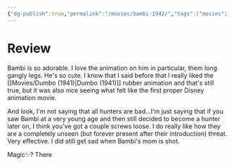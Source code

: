```yaml
---
{"dg-publish":true,"permalink":"/movies/bambi-1942/","tags":["movies"],"created":"2024-05-30","updated":"2024-06-20"}
---
```



# Review

Bambi is so adorable. I love the animation on him in particular, them long gangly legs. He's so cute. I know that I said before that I really liked the [[Movies/Dumbo (1941)\|Dumbo (1941)]] rubber animation and that's still true, but it was also nice seeing what felt like the first proper Disney animation movie.

And look, I'm not saying that all hunters are bad...I'm just saying that if you saw Bambi at a very young age and then still decided to become a hunter later on, I think you've got a couple screws loose. I do really like how they are a completely unseen (but forever present after their introduction) threat. Very effective. I did still get sad when Bambi's mom is shot.

Magic✨? There
